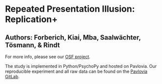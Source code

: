 # Repeated Presentation Illusion: Replication+

## Authors: Forberich, Kiai, Mba, Saalwächter, Tösmann, & Rindt


For more info, please see our [OSF project](https://osf.io/gywj9/).

The study is implemented in Python/PsychoPy and hosted on Pavlovia. Our reproducible experiment and all raw data can be found on the [Pavlovia GitLab](https://gitlab.pavlovia.org/akiai/expra_repeated_recording).